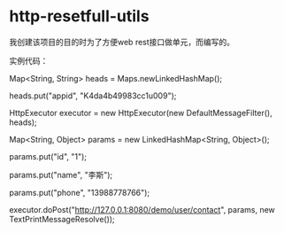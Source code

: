 http-resetfull-utils
====================
我创建该项目的目的时为了方便web rest接口做单元，而编写的。

实例代码：

Map<String, String> heads = Maps.newLinkedHashMap();

heads.put("appid", "K4da4b49983cc1u009");

HttpExecutor executor = new HttpExecutor(new DefaultMessageFilter(), heads);

Map<String, Object> params = new LinkedHashMap<String, Object>();

params.put("id", "1");

params.put("name", "李斯");

params.put("phone", "13988778766");

executor.doPost("http://127.0.0.1:8080/demo/user/contact", params, new TextPrintMessageResolve());
